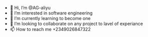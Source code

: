 - 👋 Hi, I’m @AG-aliyu
- 👀 I’m interested in software engineering
- 🌱 I’m currently learning to become one
- 💞️ I’m looking to collaborate on any project to lavel of experiance
- 📫 How to reach me +2349026847322

<!---
AG-aliyu/AG-aliyu is a ✨ special ✨ repository because its `README.md` (this file) appears on your GitHub profile.
You can click the Preview link to take a look at your changes.
--->
